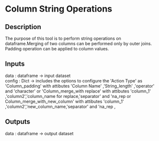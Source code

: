 # Column String Operations

## Description

The purpose of this tool is to perform string operations on dataframe.Merging of two columns can be performed only by outer joins. Padding operation can be applied to column values.

## Inputs

data : dataframe -> input dataset<br/>
config : Dict -> includes the options to configure the 'Action Type' as 'Column_padding' with attibutes 'Column Name' ,'String_length' ,'operator' and 'character' or 'Column_merge_with replace' with attibutes 'column_1' ,'column2','column_name for replace,'separator' and 'na_rep or Column_merge_with_new_column' with attibutes 'column_1' ,'column2','new_column_name,'separator' and 'na_rep ,

## Outputs

data : dataframe -> output dataset
